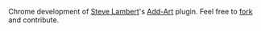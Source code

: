 Chrome development of [Steve Lambert][1]'s [Add-Art][2] plugin. Feel free to [fork][3] and contribute.

[1]: http://github.com/slambert/
[2]: http://add-art.org/
[3]: https://github.com/coreytegeler/Add-Art-chrome/fork